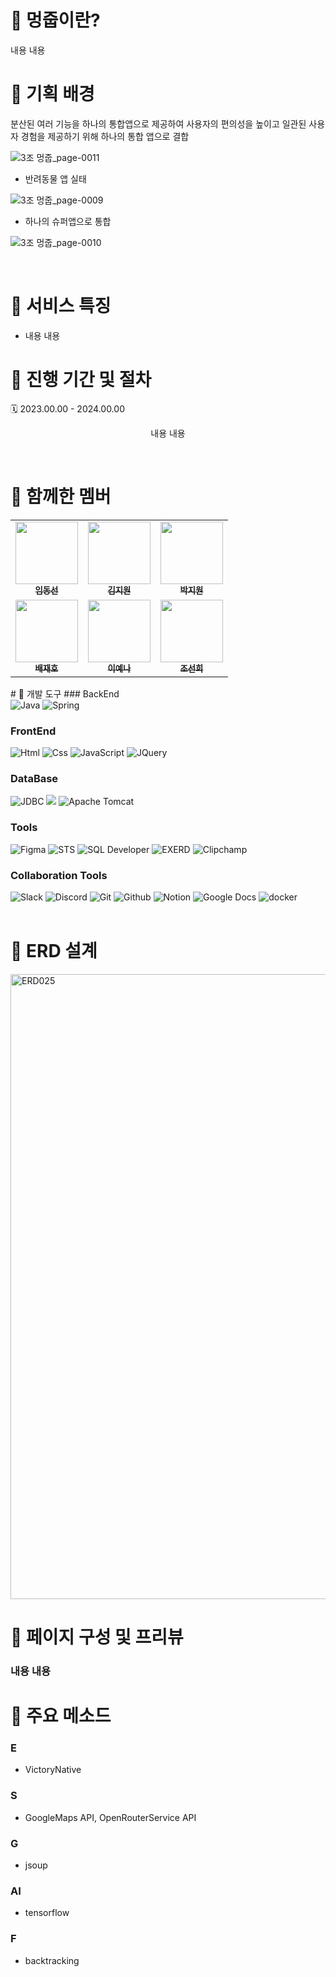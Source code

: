 # 🐶 멍줍이란?
 내용 내용
<br/>

# 🐶 기획 배경

<p>
분산된 여러 기능을 하나의 통합앱으로 제공하여 사용자의 편의성을 높이고 일관된 사용자 경험을 제공하기 위해 하나의 통합 앱으로 결합
</p>

![3조 멍줍_page-0011](https://github.com/shinhan3/project3/assets/141472393/db238cd7-72e9-4018-835c-e87dd476daee)

- 반려동물 앱 실태
  
![3조 멍줍_page-0009](https://github.com/shinhan3/project3/assets/141472393/554f7c73-12ae-4227-a5ce-132485de8c6f)

- 하나의 슈퍼앱으로 통합
  
![3조 멍줍_page-0010](https://github.com/shinhan3/project3/assets/141472393/bb7ea9f8-8717-4c88-ab9e-746c897fb90b)



<br/>

# 🐶 서비스 특징
- 내용 내용
  
# 🐶 진행 기간 및 절차
🗓️ 2023.00.00 - 2024.00.00
<p align="center">
내용 내용
</p>
<br/>

# 🐶 함께한 멤버
<table>
  <tbody>
    <tr>
      <td align="center"><a href="https://github.com/limdongsun0814">
       <img src="https://github.com/shinhan3/project3/assets/118763659/5ab9178b-6c1c-46c2-b414-253112a39d63" width="100px;" alt=""/><br /><sub><b>임동선</b></sub></a><br /></td>
      <td align="center"><a href="https://github.com/wldnjs127"><img src="https://github.com/shinhan3/project3/assets/118763659/aabb3b26-7b37-4358-bc21-a18033a1aa2d" width="100px;" alt=""/><br /><sub><b>김지원</b></sub></a><br /></td>
      <td align="center"><a href="https://github.com/wldnjsrla1324"><img src="https://github.com/shinhan3/project3/assets/118763659/87deb8bb-cc10-4a4f-8ebc-cbdf325a25a1" width="100px;" alt=""/><br /><sub><b>박지원</b></sub></a><br /></td><tr/>
      <td align="center"><a href="https://github.com/rudtnrdid123"><img src="https://github.com/shinhan3/project3/assets/118763659/5566d2a8-d599-4063-8a9b-79dded8e4b6b" width="100px;" alt=""/><br /><sub><b>배재호</b></sub></a><br /></td>
      <td align="center"><a href="https://github.com/aeyena"><img src="https://github.com/shinhan3/project3/assets/118763659/cabaed66-074a-46c3-a375-19190d29508b" width="100px;" alt=""/><br /><sub><b>이예나</b></sub></a><br /></td>
      <td align="center"><a href="https://github.com/sunhcho227"><img src="https://github.com/changi123/9dorak/assets/77386337/b2b663b7-27a3-4ae4-85eb-97eb5a33ea42" width="100px;" alt=""/><br /><sub><b>조선희</b></sub></a><br /></td>
    </tr>
  </tbody>
</table>
# 🐶 개발 도구
### BackEnd
<div>
  <img alt="Java" src ="https://img.shields.io/badge/Java-0769AD.svg?&style=for-the-badge&logo=Spring&logoColor=white"/>
  <img alt="Spring" src ="https://img.shields.io/badge/Spring-6DB33F.svg?&style=for-the-badge&logo=Spring&logoColor=white"/>
</div>

### FrontEnd
<div>
  <img alt="Html" src ="https://img.shields.io/badge/HTML5-E34F26.svg?&style=for-the-badge&logo=HTML5&logoColor=white"/>
  <img alt="Css" src ="https://img.shields.io/badge/CSS3-1572B6.svg?&style=for-the-badge&logo=CSS3&logoColor=white"/> 
  <img alt="JavaScript" src ="https://img.shields.io/badge/JavaScriipt-F7DF1E.svg?&style=for-the-badge&logo=JavaScript&logoColor=black"/>
  <img alt="JQuery" src ="https://img.shields.io/badge/JQuery-0769AD.svg?&style=for-the-badge&logo=JQuery&logoColor=black"/>
</div>

### DataBase
<div>
  <img alt="JDBC" src ="https://img.shields.io/badge/JDBC-B8DBE4.svg?&style=for-the-badge&logo=Databricks&logoColor=black"/>
  <img src="https://img.shields.io/badge/mariaDB-003545?style=for-the-badge&logo=mariaDB&logoColor=white"/> 
  <img alt="Apache Tomcat" src ="https://img.shields.io/badge/Apache Tomcat-F8DC75.svg?&style=for-the-badge&logo=Apache Tomcat&logoColor=black"/>
</div>

### Tools
<div>
  <img alt="Figma" src ="https://img.shields.io/badge/Figma-F24E1E.svg?&style=for-the-badge&logo=Figma&logoColor=white"/>
  <img alt="STS" src ="https://img.shields.io/badge/STS-6DB33F.svg?&style=for-the-badge&logo=Spring&logoColor=white"/>
  <img alt="SQL Developer" src ="https://img.shields.io/badge/SQL Developer-2AB1AC.svg?&style=for-the-badge&logo=Databricks&logoColor=white"/>
  <img alt="EXERD" src ="https://img.shields.io/badge/EXERD-DD282E.svg?&style=for-the-badge&logo=Databricks&logoColor=white"/>
  <img alt="Clipchamp" src ="https://img.shields.io/badge/Clipchamp-770C56.svg?&style=for-the-badge&logo=Microsoft&logoColor=white"/>
</div>


### Collaboration Tools
<div>
  <img alt="Slack" src ="https://img.shields.io/badge/Slack-4A154B.svg?&style=for-the-badge&logo=Slack&logoColor=white"/>
  <img alt="Discord" src ="https://img.shields.io/badge/Discord-5865F2.svg?&style=for-the-badge&logo=Discord&logoColor=white"/>
  <img alt="Git" src ="https://img.shields.io/badge/Git-F05032.svg?&style=for-the-badge&logo=Git&logoColor=white"/>
  <img alt="Github" src ="https://img.shields.io/badge/Github-181717.svg?&style=for-the-badge&logo=Github&logoColor=white"/>
  <img alt="Notion" src ="https://img.shields.io/badge/Notion-000000.svg?&style=for-the-badge&logo=Notion&logoColor=white"/>
  <img alt="Google Docs" src ="https://img.shields.io/badge/Google Docs-4285F4.svg?&style=for-the-badge&logo=Google Docs&logoColor=white"/>
  <img alt="docker" src="https://img.shields.io/badge/Docker-2496ED?style=for-the-badge&logo=Docker&logoColor=white"/>
</div>

<br/>

# 🐶 ERD 설계
<img width="1000" alt="ERD025" src="https://github.com/limdongsun0814/4shinhan/assets/89927567/649f50d2-1a4a-48cf-b892-3904fbca2aa4">

# 🐶 페이지 구성 및 프리뷰
### 내용 내용

# 🐶 주요 메소드
### E
- VictoryNative
### S
- GoogleMaps API, OpenRouterService API
### G
- jsoup
### AI
- tensorflow
### F
- backtracking

